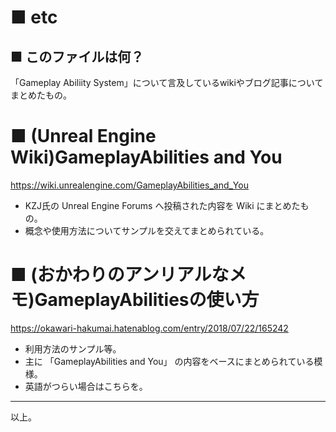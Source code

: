 # ■ etc

## ■ このファイルは何？
 「Gameplay Abiliity System」について言及しているwikiやブログ記事についてまとめたもの。

# ■ (Unreal Engine Wiki)GameplayAbilities and You
https://wiki.unrealengine.com/GameplayAbilities_and_You

* KZJ氏の Unreal Engine Forums へ投稿された内容を Wiki にまとめたもの。
* 概念や使用方法についてサンプルを交えてまとめられている。


# ■ (おかわりのアンリアルなメモ)GameplayAbilitiesの使い方
https://okawari-hakumai.hatenablog.com/entry/2018/07/22/165242

* 利用方法のサンプル等。
* 主に 「GameplayAbilities and You」 の内容をベースにまとめられている模様。
* 英語がつらい場合はこちらを。

----
以上。
